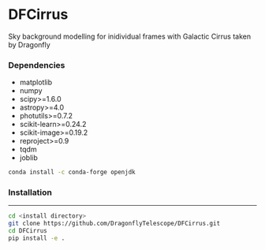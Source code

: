 # DFCirrus
Sky background modelling for inidividual frames with Galactic Cirrus taken by Dragonfly

### Dependencies

- matplotlib
- numpy
- scipy>=1.6.0
- astropy>=4.0
- photutils>=0.7.2
- scikit-learn>=0.24.2
- scikit-image>=0.19.2
- reproject>=0.9
- tqdm
- joblib

```bash
conda install -c conda-forge openjdk
```

### Installation
---

```bash
cd <install directory>
git clone https://github.com/DragonflyTelescope/DFCirrus.git
cd DFCirrus
pip install -e .
```
